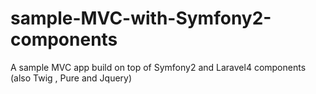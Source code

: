 sample-MVC-with-Symfony2-components
===================================

A sample MVC app build on top of Symfony2 and Laravel4 components (also Twig , Pure and Jquery)
